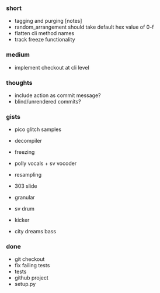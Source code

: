 ### short

- tagging and purging [notes]
- random_arrangement should take default hex value of 0-f
- flatten cli method names 
- track freeze functionality

### medium

- implement checkout at cli level

### thoughts

- include action as commit message?
- blind/unrendered commits?

### gists

- pico glitch samples
- decompiler
- freezing
- polly vocals + sv vocoder
- resampling
- 303 slide

- granular
- sv drum
- kicker
- city dreams bass


### done

- git checkout
- fix failing tests
- tests
- github project
- setup.py

